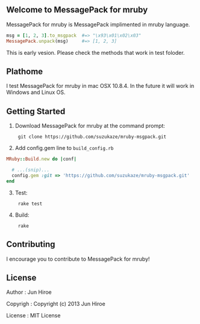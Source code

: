 ## Welcome to MessagePack for mruby

MessagePack for mruby is MessagePack implimented in mruby language.
```ruby
msg = [1, 2, 3].to_msgpack  #=> "\x93\x01\x02\x03"
MessagePack.unpack(msg)     #=> [1, 2, 3]
```

This is early vesion. Please check the methods that work in test foloder.

## Plathome
I test MessagePack for mruby in mac OSX 10.8.4. In the future it will work in Windows and Linux OS.

## Getting Started

1. Download MessagePack for mruby at the command prompt:

        git clone https://github.com/suzukaze/mruby-msgpack.git

2. Add config.gem line to `build_config.rb`
```ruby
MRuby::Build.new do |conf|

  # ...(snip)...
  config.gem :git => 'https://github.com/suzukaze/mruby-msgpack.git'
end
```

3. Test:

        rake test

4. Build:

    	rake



## Contributing

I encourage you to contribute to MessagePack for mruby!

## License

Author : Jun Hiroe

Copyrigh : Copyright (c) 2013 Jun Hiroe

License : MIT License
